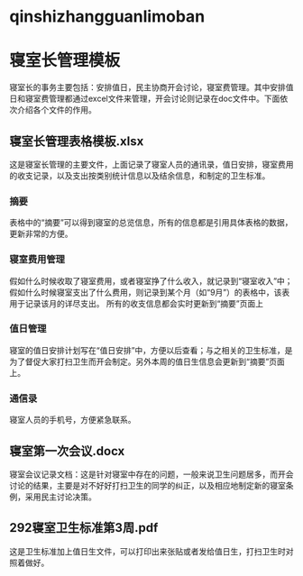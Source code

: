 # qinshizhangguanlimoban
# 寝室长管理模板
寝室长的事务主要包括：安排值日，民主协商开会讨论，寝室费管理。其中安排值日和寝室费管理都通过excel文件来管理，开会讨论则记录在doc文件中。下面依次介绍各个文件的作用。
## 寝室长管理表格模板.xlsx
这是寝室长管理的主要文件，上面记录了寝室人员的通讯录，值日安排，寝室费用的收支记录，以及支出按类别统计信息以及结余信息，和制定的卫生标准。
### 摘要
表格中的“摘要”可以得到寝室的总览信息，所有的信息都是引用具体表格的数据，更新非常的方便。
### 寝室费用管理
假如什么时候收取了寝室费用，或者寝室挣了什么收入，就记录到“寝室收入”中；
假如什么时候寝室支出了什么费用，则记录到某个月（如“9月”）的表格中，该表用于记录该月的详尽支出。
所有的收支信息都会实时更新到“摘要”页面上
### 值日管理
寝室的值日安排计划写在“值日安排”中，方便以后查看；与之相关的卫生标准，是为了督促大家打扫卫生而开会制定。另外本周的值日生信息会更新到“摘要”页面上。
### 通信录
寝室人员的手机号，方便紧急联系。
## 寝室第一次会议.docx
寝室会议记录文档：这是针对寝室中存在的问题，一般来说卫生问题居多，而开会讨论的结果，主要是对不好好打扫卫生的同学的纠正，以及相应地制定新的寝室条例，采用民主讨论决策。
## 292寝室卫生标准第3周.pdf
这是卫生标准加上值日生文件，可以打印出来张贴或者发给值日生，打扫卫生时对照着做好。

